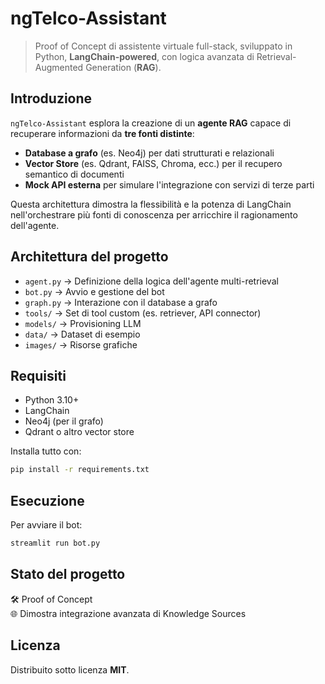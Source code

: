 # ngTelco-Assistant

> Proof of Concept di assistente virtuale full-stack, sviluppato in Python, **LangChain-powered**, con logica avanzata di Retrieval-Augmented Generation (**RAG**).

## Introduzione

`ngTelco-Assistant` esplora la creazione di un **agente RAG** capace di recuperare informazioni da **tre fonti distinte**:

- **Database a grafo** (es. Neo4j) per dati strutturati e relazionali
- **Vector Store** (es. Qdrant, FAISS, Chroma, ecc.) per il recupero semantico di documenti
- **Mock API esterna** per simulare l'integrazione con servizi di terze parti

Questa architettura dimostra la flessibilità e la potenza di LangChain nell'orchestrare più fonti di conoscenza per arricchire il ragionamento dell'agente.

## Architettura del progetto

- `agent.py` → Definizione della logica dell'agente multi-retrieval
- `bot.py` → Avvio e gestione del bot
- `graph.py` → Interazione con il database a grafo
- `tools/` → Set di tool custom (es. retriever, API connector)
- `models/` → Provisioning LLM
- `data/` → Dataset di esempio
- `images/` → Risorse grafiche

## Requisiti

- Python 3.10+
- LangChain
- Neo4j (per il grafo)
- Qdrant o altro vector store

Installa tutto con:

```bash
pip install -r requirements.txt
```

## Esecuzione

Per avviare il bot:

```bash
streamlit run bot.py
```

## Stato del progetto

🛠️ Proof of Concept  
🌐 Dimostra integrazione avanzata di Knowledge Sources

## Licenza

Distribuito sotto licenza **MIT**.
